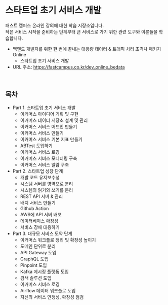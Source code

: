 # 스타트업 초기 서비스 개발

패스트 캠퍼스 온라인 강의에 대한 학습 저장소입니다.  
작은 서비스 시작을 준비하는 단계부터 큰 서비스로 가기 위한 관련 도구와 이론들을 학습합니다.  

 - 백엔드 개발자를 위한 한 번에 끝내는 대용량 데이터 & 트래픽 처리 초격차 패키지 Online
    - 스타트업 초기 서비스 개발
 - URL 주소: https://fastcampus.co.kr/dev_online_bedata

<br/>

## 목차

 - Part 1. 스타트업 초기 서비스 개발
   - 이커머스 아이디어 기획 및 구현
   - 이커머스 데이터 저장소 설계 및 관리
   - 이커머스 서비스 어드민 만들기
   - 이커머스 서비스 만들기
   - 이커머스 서비스 기본 지표 만들기
   - ABTest 도입하기
   - 이커머스 서비스 로깅
   - 이커머스 서비스 모니터링 구축
   - 이커머스 서비스 알람 구축
 - Part 2. 스타트업 성장 단계
   - 개발 코드 유지보수성
   - 시스템 서버를 영역으로 분리
   - 시스템의 읽기와 쓰기를 분리
   - REST API 서버 & 관리
   - 배치 서비스 만들기
   - Github Action
   - AWS에 API 서버 배포
   - 데이터베이스 확장성
   - 서비스 장애 대응하기
 - Part 3. 대규모 서비스 도약 단계
   - 이커머스 워크플로 정리 및 확장성 높이기
   - 도메인 단위로 분리
   - API Gateway 도입
   - GraphQL 도입
   - Pinpoint 도입
   - Kafka 메시징 플랫폼 도입
   - 검색 솔루션 도입
   - 이커머스 서비스 로깅
   - Airflow 데이터 워크플로 도입
   - 자신의 서비스 안정성, 확장성 점검

